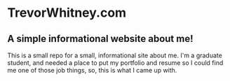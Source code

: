 # TrevorWhitney.com

## A simple informational website about me!

This is a small repo for a small, informational site about me. I'm a graduate student, and needed a place to put my portfolio and resume so I could find me one of those job things, so, this is what I came up with.